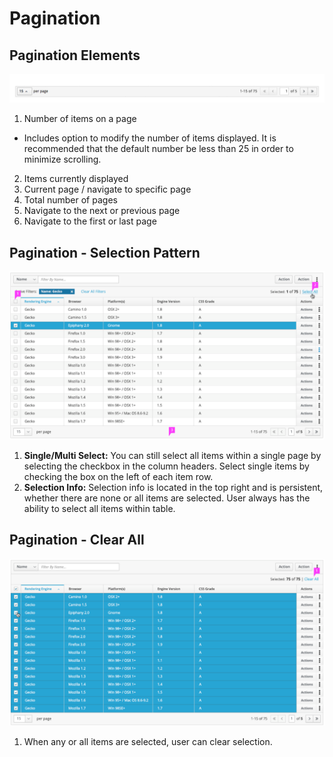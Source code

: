 # Pagination

## Pagination Elements

![paginationselect all](img/pagination_callouts.png)

1. Number of items on a page
  * Includes option to modify the number of items displayed. It is recommended that the default number be less than 25 in order to minimize scrolling.
2. Items currently displayed
3. Current page / navigate to specific page
4. Total number of pages
5. Navigate to the next or previous page
6. Navigate to the first or last page

## Pagination - Selection Pattern

![paginationselect all](img/pagination_design.png)

1. **Single/Multi Select:**  You can still select all items within a single page by selecting the checkbox in the column headers. Select single items by checking the box on the left of each item row.
2. **Selection Info:**  Selection info is located in the top right and is persistent, whether there are none or all items are selected.  User always has the ability to select all items within table.

## Pagination - Clear All

![paginationclearall](img/pagination_design2.png)

1. When any or all items are selected, user can clear selection.
